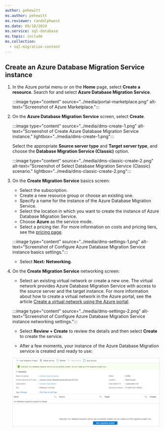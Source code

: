 ```yaml
---
author: pehewitt
ms.author: pehewitt
ms.reviewer: randolphwest
ms.date: 09/18/2024
ms.service: sql-database
ms.topic: include
ms.collection:
  - sql-migration-content
---
```

## Create an Azure Database Migration Service instance

1. In the Azure portal menu or on the **Home** page, select **Create a resource**. Search for and select **Azure Database Migration Service**.

    :::image type="content" source="../media/portal-marketplace.png" alt-text="Screenshot of Azure Marketplace.":::

1. On the **Azure Database Migration Service** screen, select **Create**.

    :::image type="content" source="../media/dms-create-1.png" alt-text="Screenshot of Create Azure Database Migration Service instance." lightbox="../media/dms-create-1.png":::

    Select the appropriate **Source server type** and **Target server type**, and choose the **Database Migration Service (Classic)** option.

    :::image type="content" source="../media/dms-classic-create-2.png" alt-text="Screenshot of Select Database Migration Service (Classic) scenario." lightbox="../media/dms-classic-create-2.png":::

1. On the **Create Migration Service** basics screen:

     - Select the subscription.
     - Create a new resource group or choose an existing one.
     - Specify a name for the instance of the Azure Database Migration Service.
     - Select the location in which you want to create the instance of Azure Database Migration Service.
     - Choose **Azure** as the service mode.
     - Select a pricing tier. For more information on costs and pricing tiers, see the [pricing page](https://aka.ms/dms-pricing).

    :::image type="content" source="../media/dms-settings-1.png" alt-text="Screenshot of Configure Azure Database Migration Service instance basics settings.":::

     - Select **Next: Networking**.

1. On the **Create Migration Service** networking screen:

    - Select an existing virtual network or create a new one. The virtual network provides Azure Database Migration Service with access to the source server and the target instance. For more information about how to create a virtual network in the Azure portal, see the article [Create a virtual network using the Azure portal](/azure/virtual-network/quick-create-portal).

    :::image type="content" source="../media/dms-settings-2.png" alt-text="Screenshot of Configure Azure Database Migration Service instance networking settings.":::

    - Select **Review + Create** to review the details and then select **Create** to create the service.

    - After a few moments, your instance of the Azure Database Migration service is created and ready to use:

    ![Migration service created](../media/dms-service-created.png)

